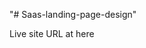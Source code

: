 "# Saas-landing-page-design" 
<p>Live site URL at <a href"https://fintech-saas-by-ikem.netlify.app/">here<a>

